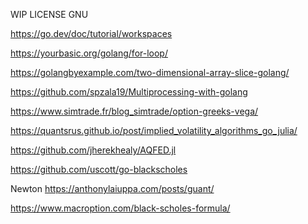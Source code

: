 WIP LICENSE GNU

https://go.dev/doc/tutorial/workspaces

https://yourbasic.org/golang/for-loop/

https://golangbyexample.com/two-dimensional-array-slice-golang/

https://github.com/spzala19/Multiprocessing-with-golang

https://www.simtrade.fr/blog_simtrade/option-greeks-vega/

https://quantsrus.github.io/post/implied_volatility_algorithms_go_julia/

https://github.com/jherekhealy/AQFED.jl

https://github.com/uscott/go-blackscholes

Newton
https://anthonylaiuppa.com/posts/guant/

https://www.macroption.com/black-scholes-formula/
